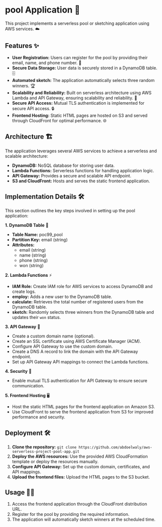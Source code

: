 # pool Application  🎉

This project implements a serverless pool or sketching application using AWS services. ☁️

## Features ✨

* **User Registration:**  Users can register for the pool by providing their email, name, and phone number. 📝
* **Secure Data Storage:** User data is securely stored in a DynamoDB table. 🗄️
* **Automated sketch:**  The application automatically selects three random winners. 🏆
* **Scalability and Reliability:** Built on serverless architecture using AWS Lambda and API Gateway, ensuring scalability and reliability. 🚀
* **Secure API Access:**  Mutual TLS authentication is implemented for secure API access. 🔒
* **Frontend Hosting:** Static HTML pages are hosted on S3 and served through CloudFront for optimal performance. 🌐

## Architecture 🏗️

The application leverages several AWS services to achieve a serverless and scalable architecture:

* **DynamoDB:** NoSQL database for storing user data.
* **Lambda Functions:** Serverless functions for handling application logic.
* **API Gateway:**  Provides a secure and scalable API endpoint.
* **S3 and CloudFront:**  Hosts and serves the static frontend application.

## Implementation Details 🛠️

This section outlines the key steps involved in setting up the pool application:

**1. DynamoDB Table** 💾

* **Table Name:** poc99_pool
* **Partition Key:** email (string)
* **Attributes:**
    * email (string)
    * name (string)
    * phone (string)
    * won (string)

**2. Lambda Functions** ⚡️

* **IAM Role:** Create IAM role for AWS services to access DynamoDB and create logs.
* **employ:**  Adds a new user to the DynamoDB table.
* **calculate:** Retrieves the total number of registered users from the DynamoDB table.
* **sketch:**  Randomly selects three winners from the DynamoDB table and updates their `won` status.

**3. API Gateway** 🚪

* Create a custom domain name (optional).
* Create an SSL certificate using AWS Certificate Manager (ACM).
* Configure API Gateway to use the custom domain.
* Create a DNS A record to link the domain with the API Gateway endpoint.
* Set up API Gateway API mappings to connect the Lambda functions.

**4. Security** 🔐

* Enable mutual TLS authentication for API Gateway to ensure secure communication.

**5. Frontend Hosting** 🖥️

* Host the static HTML pages for the frontend application on Amazon S3.
* Use CloudFront to serve the frontend application from S3 for improved performance and security.

## Deployment 🛠️

1. **Clone the repository:** `git clone https://github.com/abdoelwaly/aws-serverless-project-pool-app.git`
2. **Deploy the AWS resources:** Use the provided AWS CloudFormation template or deploy the resources manually.
3. **Configure API Gateway:** Set up the custom domain, certificates, and API mappings.
4. **Upload the frontend files:** Upload the HTML pages to the S3 bucket.

## Usage 👨‍💻

1. Access the frontend application through the CloudFront distribution URL.
2. Register for the pool by providing the required information.
3. The application will automatically sketch winners at the scheduled time.
